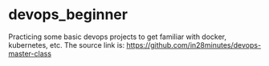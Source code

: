 # devops_beginner
Practicing some basic devops projects to get familiar with docker, kubernetes, etc.
The source link is:  https://github.com/in28minutes/devops-master-class
